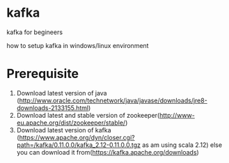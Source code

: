 # kafka
kafka for begineers

how to setup kafka in windows/linux environment

# Prerequisite

1. Download latest version of java (http://www.oracle.com/technetwork/java/javase/downloads/jre8-downloads-2133155.html)
2. Download latest and stable version of zookeeper(http://www-eu.apache.org/dist/zookeeper/stable/) 
3. Download latest version of kafka (https://www.apache.org/dyn/closer.cgi?path=/kafka/0.11.0.0/kafka_2.12-0.11.0.0.tgz as am using scala 2.12) else you can download it from(https://kafka.apache.org/downloads)

